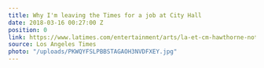 ```yaml
---
title: Why I'm leaving the Times for a job at City Hall
date: 2018-03-16 00:27:00 Z
position: 0
link: https://www.latimes.com/entertainment/arts/la-et-cm-hawthorne-notebook-20180312-story.html
source: Los Angeles Times
photo: "/uploads/PKWQYFSLPBBSTAGAOH3NVDFXEY.jpg"
---
```


